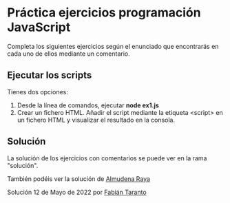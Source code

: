 # Práctica ejercicios programación JavaScript

Completa los siguientes ejercicios según el enunciado que encontrarás en cada uno de ellos mediante un comentario.

## Ejecutar los scripts

Tienes dos opciones:

1. Desde la línea de comandos, ejecutar **node ex1.js**
2. Crear un fichero HTML. Añadir el script mediante la etiqueta \<script> en un fichero HTML
y visualizar el resultado en la consola.

## Solución

La solución de los ejercicios con comentarios se puede ver en la rama "solución".

También podéis ver la solución de [Almudena Raya](https://github.com/rayaalmudena/ejercicio-js-basicos-variables) 

Solución 12 de Mayo de 2022 por [Fabián Taranto](https://github.com/fataranto/ejercicio-js-basicos-variables
)

